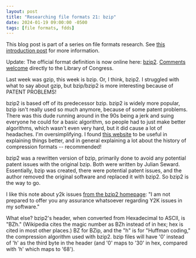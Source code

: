 ```yaml
---
layout: post
title: "Researching file formats 21: bzip"
date: 2024-01-19 09:00:00 -0500
tags: [file formats, fdds]
---
```


This blog post is part of a series on file formats research. See [this introduction post](https://bits.ashleyblewer.com/blog/2023/08/04/researching-file-formats-library-of-congress-sustainability-of-digital-formats/) for more information.

Update: The official format definition is now online here: [bzip2](https://www.loc.gov/preservation/digital/formats/fdd/fdd000600.shtml). [Comments welcome](https://www.loc.gov/preservation/digital/formats/contact_format.shtml) directly to the Library of Congress.

Last week was gzip, this week is bzip. Or, I think, bzip2. I struggled with what to say about gzip, but bzip/bzip2 is more interesting because of PATENT PROBLEMS! 

bzip2 is based off of its predecessor bzip. bzip2 is widely more popular, bzip isn't really used so much anymore, because of some patent problems. There was this dude running around in the 90s being a jerk and suing everyone he could for a basic algorithm, so people had to just make better algorithms, which wasn't even very hard, but it did cause a lot of headaches. I'm oversimplifying. I found [this website](https://ethw.org/History_of_Lossless_Data_Compression_Algorithms#Legal_Issues) to be useful in explaining things better, and in general explaining a lot about the history of compression formats -- recommended! 

bzip2 was a rewritten version of bzip, primarily done to avoid any potential patent issues with the original bzip. Both were written by Julian Seward. Essentially, bzip was created, there were potential patent issues, and the author removed the original software and replaced it with bzip2. So bzip2 is the way to go.

I like this note about y2k issues [from the bzip2 homepage](https://web.archive.org/web/20050207055319/http://www.bzip.org/): "I am not prepared to offer you any assurance whatsoever regarding Y2K issues in my software." 

What else? bzip2's header, when converted from Hexadecimal to ASCII, is "BZh." (Wikipedia cites the magic number as BZh instead of in hex; hex is cited in most other places.) BZ for BZip, and the "h" is for "Huffman coding," the compression algorithm used with bzip2. bzip files will have '0' instead of 'h' as the third byte in the header (and '0' maps to '30' in hex, compared with 'h' which maps to '68').